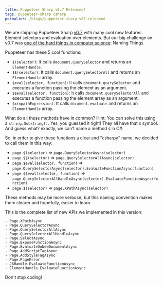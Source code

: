 ```yaml
---
title: Puppeteer Sharp v0.7 Released!
tags: puppeteer-sharp csharp
permalink: /blogs/puppeteer-sharp-v07-released
---
```


We are shipping Puppeteer Sharp [v0.7](https://github.com/kblok/puppeteer-sharp/projects/12) with many cool new features: Element selectors and evaluation over elements. But our big challenge on v0.7 was [one of the hard things in computer science](https://twitter.com/codinghorror/status/506010907021828096?lang=en): Naming Things.

Puppeteer has these 5 cool functions:

 * `$(selector)`: It calls `document.querySelector` and returns an `ElementHandle`.
 * `$$(selector)`: It calls `document.querySelectorAll` and returns an `ElementHandle` array.
 * `$eval(selector, function)`: It calls `document.querySelector` and executes a function passing the element as an argument.
 * `$$eval(selector, function)`: It calls `document.querySelectorAll` and executes a function passing the element array as an argument.
 * `$x(xpathExpression)`: It calls `document.evaluate` and returns an `ElementHandle` array.

What do all these methods have in common? Hint: You can solve this using a `string.Substring()`.
Yes, you guessed it right! They all have that `$` symbol. And guess what? exactly, we can't name a method `$` in C#.

So, in order to give these functions a clear and "csharpy" name, we decided to call them in this way:

 * `page.$(selector)` => `page.QuerySelectorAsync(selector)`
 * `page.$$(selector)` => `page.QuerySelectorAllAsync(selector)`
 * `page.$eval(selector, function)` => `page.QuerySelectorAsync(selector).EvaluateFunctionAsync(function)`
 * `page.$$eval(selector, function)` => `page.QuerySelectorAllHandleAsync(selector).EvaluateFunctionAsync(function)`
 * `page.$(selector)` => `page.XPathAsync(selector)`

These methods may be more verbose, but this naming convention makes them clearer and hopefully, easier to learn.

This is the complete list of new APIs we implemented in this version: 

    - Page.XPathAsync
    - Page.QuerySelectorAsync
    - Page.QuerySelectorAllAsync
    - Page.QuerySelectorAllHandleAsync
    - Page.SelectAsync
    - Page.ExposeFunctionAsync
    - Page.EvaluateOnNewDocumentAsync
    - Page.AddScriptTagAsync
    - Page.AddStyleTagAsync
    - Page.PageError
    - JSHandle.EvaluateFunctionAsync
    - ElementHandle.EvaluateFunctionAsync

Don't stop coding!